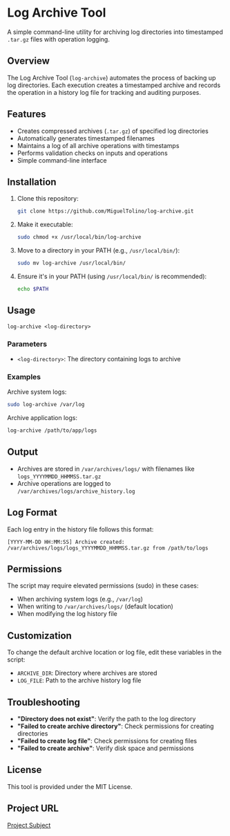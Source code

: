 # Log Archive Tool

A simple command-line utility for archiving log directories into timestamped `.tar.gz` files with operation logging.

## Overview

The Log Archive Tool (`log-archive`) automates the process of backing up log directories. Each execution creates a timestamped archive and records the operation in a history log file for tracking and auditing purposes.

## Features

- Creates compressed archives (`.tar.gz`) of specified log directories
- Automatically generates timestamped filenames
- Maintains a log of all archive operations with timestamps
- Performs validation checks on inputs and operations
- Simple command-line interface

## Installation

1. Clone this repository:
   ```bash
   git clone https://github.com/MiguelTolino/log-archive.git
   ```

2. Make it executable:
   ```bash
   sudo chmod +x /usr/local/bin/log-archive
   ```

3. Move to a directory in your PATH (e.g., `/usr/local/bin/`):
   ```bash
   sudo mv log-archive /usr/local/bin/
   ```

4. Ensure it's in your PATH (using `/usr/local/bin/` is recommended):
   ```bash
   echo $PATH
   ```

## Usage

```
log-archive <log-directory>
```

### Parameters

- `<log-directory>`: The directory containing logs to archive

### Examples

Archive system logs:
```bash
sudo log-archive /var/log
```

Archive application logs:
```bash
log-archive /path/to/app/logs
```

## Output

- Archives are stored in `/var/archives/logs/` with filenames like `logs_YYYYMMDD_HHMMSS.tar.gz`
- Archive operations are logged to `/var/archives/logs/archive_history.log`

## Log Format

Each log entry in the history file follows this format:
```
[YYYY-MM-DD HH:MM:SS] Archive created: /var/archives/logs/logs_YYYYMMDD_HHMMSS.tar.gz from /path/to/logs
```

## Permissions

The script may require elevated permissions (sudo) in these cases:
- When archiving system logs (e.g., `/var/log`)
- When writing to `/var/archives/logs/` (default location)
- When modifying the log history file

## Customization

To change the default archive location or log file, edit these variables in the script:
- `ARCHIVE_DIR`: Directory where archives are stored
- `LOG_FILE`: Path to the archive history log file

## Troubleshooting

- **"Directory does not exist"**: Verify the path to the log directory
- **"Failed to create archive directory"**: Check permissions for creating directories
- **"Failed to create log file"**: Check permissions for creating files
- **"Failed to create archive"**: Verify disk space and permissions

## License

This tool is provided under the MIT License.

## Project URL
[Project Subject](https://roadmap.sh/projects/log-archive-tool)
